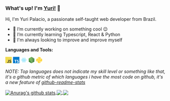 ### What's up! I'm [Yuri!](https://www.linkedin.com/in/yuri-palacio/) 👋

Hi, I'm Yuri Palacio, a passionate self-taught web developer from Brazil.

- 🔭 I’m currently working on something cool :wink:
- 🌱 I’m currently learning Typescript, React & Python
- 👯 I'm always looking to improve and improve myself

**Languages and Tools:**

<code><img height="20" src="https://raw.githubusercontent.com/github/explore/80688e429a7d4ef2fca1e82350fe8e3517d3494d/topics/javascript/javascript.png"></code>
<code><img height="20" src="https://raw.githubusercontent.com/github/explore/80688e429a7d4ef2fca1e82350fe8e3517d3494d/topics/typescript/typescript.png"></code>
<code><img height="20" src="https://raw.githubusercontent.com/github/explore/80688e429a7d4ef2fca1e82350fe8e3517d3494d/topics/react/react.png"></code>
<code><img height="20" src="https://raw.githubusercontent.com/github/explore/80688e429a7d4ef2fca1e82350fe8e3517d3494d/topics/nodejs/nodejs.png"></code>
<code><img height="20" src="https://raw.githubusercontent.com/devicons/devicon/master/icons/python/python-plain.svg"></code>

_NOTE: Top languages does not indicate my skill level or something like that, it's a github metric of which languages i have the most code on github, it's a new feature of [github-readme-stats](https://github.com/yuripalacio/github-readme-stats)_

<a href="https://github.com/yuripalacio/github-readme-stats">
  <img align="center" src="https://github-readme-stats.vercel.app/api?username=yuripalacio&show_icons=true&theme=radical" alt="Anurag's github stats" />
</a>
<a href="https://github.com/yuripalacio/github-readme-stats">
  <img align="center" src="https://github-readme-stats.vercel.app/api/top-langs/?username=yuripalacio&layout=compact&theme=radical" />
</a>

<a href="https://github.com/yuripalacio/github-readme-stats">
  <img align="center" src="https://github-readme-stats.vercel.app/api/pin/?username=yuripalacio&repo=github-readme-stats&theme=radical" />
</a>
